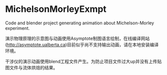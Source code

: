 # MichelsonMorleyExmpt
Code and blender project generating animation about Michelson-Morley experiment.

演示物理原理的示意图与动画使用Asymptote制图语言绘制，在线编译网站(http://asymptote.ualberta.ca)目前似乎尚不支持输出动画，请在本地安装编译环境。

干涉仪的演示动画使用blend工程文件产生。为防止项目文件过大up并没有上传贴图文件与流体烘焙的结果。
